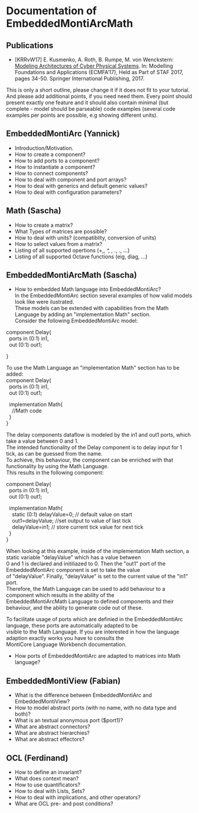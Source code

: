 # Documentation of EmbeddedMontiArcMath

Publications
----
* [KRRvW17] E. Kusmenko, A. Roth, B. Rumpe, M. von Wenckstern:
  [Modeling Architectures of Cyber Physical Systems](http://www.se-rwth.de/publications/Systematic-Language-Extension-Mechanisms-for-the-MontiArc-Architecture-Description-Language.pdf).
  In: Modelling Foundations and Applications (ECMFA’17), 
      Held as Part of STAF 2017, pages 34-50. 
      Springer International Publishing, 2017.

This is only a short outline, please change it if it does not fit to your tutorial.
And please add additional points, if you need need them.
Every point should present exactly one feature and it should also contain minimal (but complete - model should be parseable) code examples (several code examples per points are possible, e.g showing different units).

EmbeddedMontiArc (Yannick)
----
* Introduction/Motivation.
* How to create a component?
* How to add ports to a component?
* How to instantiate a component?
* How to connect components?
* How to deal with component and port arrays?
* How to deal with generics and default generic values?
* How to deal with configuration parameters?

Math (Sascha)
----
* How to create a matrix?
* What Types of matrices are possible?
* How to deal with units? (compatiblity, conversion of units)
* How to select values from a matrix?
* Listing of all supported opertions (+,*, ^, \, .*, .\, ...)
* Listing of all supported Octave functions (eig, diag, ...)

EmbeddedMontiArcMath (Sascha)
----
* How to embedded Math language into EmbeddedMontiArc?  
In the EmbeddedMontiArc section several examples of how valid models look like were ilustrated.  
These models can be extended with capabilities from the Math Language by adding an "implementation Math" section.  
Consider the following EmbeddedMontiArc model:  

component Delay{  
&nbsp;&nbsp;ports in (0:1) in1,  
&nbsp;&nbsp;out (0:1) out1;  
           
}  

To use the Math Language an "implementation Math" section has to be added:  
component Delay{  
&nbsp;&nbsp;ports in (0:1) in1,  
&nbsp;&nbsp;out (0:1) out1;  
  
&nbsp;&nbsp;implementation Math{  
&nbsp;&nbsp;&nbsp;&nbsp;//Math code   
&nbsp;&nbsp;}  
}  


The delay components dataflow is modeled by the in1 and out1 ports, which take a value between 0 and 1.  
The intended functionality of the Delay component is to delay input for 1 tick, as can be guessed from the name.  
To achieve, this behaviour, the component can be enriched with that functionality by using the Math Language.  
This results in the following component:  

component Delay{  
&nbsp;&nbsp;ports in (0:1) in1,  
&nbsp;&nbsp;out (0:1) out1;  
          
&nbsp;&nbsp;implementation Math{  
&nbsp;&nbsp;&nbsp;&nbsp;static (0:1) delayValue=0; // default value on start  
&nbsp;&nbsp;&nbsp;&nbsp;out1=delayValue; //set output to value of last tick  
&nbsp;&nbsp;&nbsp;&nbsp;delayValue=in1; // store current tick value for next tick  
&nbsp;&nbsp;}  
}  

When looking at this example, inside of the implementation Math section, a static variable "delayValue" which has a value between  
0 and 1 is declared and initiliazed to 0. Then the "out1" port of the EmbeddedMontiArc component is set to take the value  
of "delayValue". Finally, "delayValue" is set to the current value of the "in1" port.   
Therefore, the Math Language can be used to add behaviour to a component which results in the ability of the  
EmbeddedMontiArcMath Language to defined components and their behaviour, and the ability to generate code out of these.  



To facilitate usage of ports which are definied in the EmbeddedMontiArc language, these ports are automatically adapted to be   
visible to the Math Language. If you are interested in how the language adaption exactly works you have to consults the  
MontiCore Language Workbench documentation.  
* How ports of EmbeddedMontiArc are adapted to matrices into Math language?  

EmbeddedMontiView (Fabian)
----
* What is the difference between EmbeddedMontiArc and EmbeddedMontiView?
* How to model abstract ports (with no name, with no data type and both)?
* What is an textual anonymous port ($port1)? 
* What are abstract connectors?
* What are abstract hierarchies?
* What are abstract effectors?

OCL (Ferdinand)
----
* How to define an invariant?
* What does context mean?
* How to use quantificators?
* How to deal with Lists, Sets?
* How to deal with implications, and other operators?
* What are OCL pre- and post conditions?
